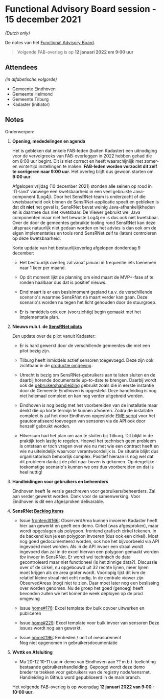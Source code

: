 # Functional Advisory Board session - 15 december 2021

_(Dutch only)_

De notes van het [Functional Advisory Board](../FAB.md).

> Volgende FAB-overleg is op **12 januari 2022 om 9:00 uur**

## Attendees

_(in alfabetische volgorde)_

- Gemeente Eindhoven
- Gemeente Helmond
- Gemeente Tilburg
- Kadaster (initiator)

## Notes

Onderwerpen:

1. **Opening, mededelingen en agenda**
   
     Het is gebleken dat enkele FAB-leden (buiten Kadaster) een uitnodiging voor de vervolgreeks van FAB-overleggen in 2022 hebben gehad die om 8:00 uur begint.
     Dit is niet correct en heeft waarschijnlijk met zomer- en wintertijd instellingen te maken.
     **FAB-leden worden verzocht dit zelf te corrigeren naar 9:00 uur**.
     Het overleg blijft dus gewoon starten om **9:00 uur**.
     
     Afgelopen vrijdag (10 december 2021) stonden alle seinen op rood in 'IT-land' vanwege een kwetsbaarheid in een veel gebruikte Java-component (Log4j).
     Door het SensRNet-team is onderzocht of die kwetsbaarheid ook binnen de SensRNet-applicatie speelt en gebleken is dat dit **niet** het geval is.
     SensRNet bevat weinig Java-afhankelijkheden en is daarmee dus niet kwetsbaar.
     De Viewer gebruikt wel Java componenten maar niet het bewuste Log4j en is dus ook niet kwetsbaar.
     Over de door de gemeentes gebruikte tooling rond SensRNet kan deze uitspraak natuurlijk niet gedaan worden en het advies is dan ook om de eigen implementaties en tools rond SensRNet zelf te (laten) controleren op deze kwetsbaarheid.
     
     Korte update van het bestuurlijkoverleg afgelopen donderdag 9 december:
     
     - Het bestuurlijk overleg zal vanaf januari in frequentie iets toenemen naar 1 keer per maand.
       
     - Op dit moment lijkt de planning om eind maart de MVP+-fase af te ronden haalbaar dus dat is positief nieuws.
     
     - Eind maart is er een beslsimoment gepland t.a.v. de verschillende scenario's waarmee SensRNet ná maart verder kan gaan.
       Deze scenario's worden nu tegen het licht gehouden door de stuurgroep.
         
     - Er is inmiddels ook een (voorzichtig) begin gemaakt met het implementatie plan.
          
2. **Nieuws m.b.t. de [SensRNet pilots](https://kadaster-labs.github.io/sensrnet-home/Pilots/)**

     Een update over de pilot vanuit Kadaster:
     
     - Er is hard gewerkt door de verschillende gemeentes die met een pilot bezig zijn.
              
     - Tilburg heeft inmiddels actief sensoren toegevoegd. Deze zijn ook zichtbaar in de [productie omgeving](https://viewer.sensorenregister.nl/).
     
     - Utrecht is bezig om SensRNet-gebruikers aan te laten sluiten en de daarbij horende documentatie up-to-date te brengen.
       Daarbij wordt ook de [gebruikershandleiding](https://kadaster-labs.github.io/sensrnet-home/UserManualNL/) gebruikt zoals die in eerste instantie door de Gemeente Eindhoven is opgesteld.
       Deze handleiding is nog niet helemaal compleet en kan nog verder uitgebreid worden.
       
     - Eindhoven is nog bezig met het voorbereiden van de installatie maar denkt die op korte termijn te kunnen afvoeren.
       Zodra de installatie compleet is zal het door Eindhoven opgestelde [FME script](FME.scripts.bulk.Opvoer.en.Verwijderen.zip) voor het geautomatiseerd toevoegen van sensoren via de API ook door henzelf gebruikt worden.
       
     - Hilversum had het plan om aan te sluiten bij Tilburg. Dit blijkt in de praktijk toch lastig te regelen.
       Hoewel het technisch geen probleem is ontstaan er toch vragen over wie nu met wie een contract heeft en wie nu uiteindelijk waarvoor verantwoordelijk is.
       De situatie blijkt dus organisatorisch behoorlijk complex.
       Positief hieraan is nog wel dat dit probleem dankzij de pilot naar boven is gekomen.
       Op dergelijke toekomstige scenario's kunnen we ons dus voorbereiden en dat is heel nuttig!

3. **Handleidingen voor gebruikers en beheerders**
     
     Eindhoven heeft 1e versie geschreven voor gebruikers/beheerders. Zal aan verder gewerkt worden. Dank voor de samenwerking. Voor Eindhoven is dit een afgesproken delivarable.
          

3. **SensRNet [Backlog Items](https://github.com/orgs/kadaster-labs/projects/1)**
     
     - Issue [frontend#166](https://github.com/kadaster-labs/sensrnet-registry-frontend/issues/166): ObserverdArea kunnen invoeren
       Kadaster heeft hier aan gewerkt en geeft een demo.
       Cirkel (was afgesproken), maar wordt opgeslagen als polygoon. frontend grafisch cirkel tekenen. In de backend kun je een polygoon invoeren (dus ook een cirkel).
       Moet nog goed gedocumenteerd worden, ook hoe het bijvoorbeeld via API ingevoerd moet worden. Als in de API invoer een straal wordt ingevoerd dan zal in de excel hiervan een polygoon gemaakt worden tbv invoer in SensRNet. Er wordt wel technisch de data gecontroleerd maar niet functioneel (is het zinnige data?).
       Discussie over of de cirkel, nu opgebouwd uit 32 rechte lijnen, meer lijnen moet krijgen als de area groter wordt. Voorlopig lijkt dit ivm de relatief kleine straal niet echt nodig.
       In de centrale viewer zijn ObservedAreas (nog) niet te zien. Daar moet later nog een beslissing over worden genomen.
       Nu de groep het goed (genoeg) heeft bevonden zullen we het komende week deployen op de prod omgeving
     
     - Issue [home#176](https://github.com/kadaster-labs/sensrnet-home/issues/176): Excel template tbv bulk opvoer uitwerken en publiceren
     - Issue [home#229](https://github.com/kadaster-labs/sensrnet-home/pull/229): Excel template voor bulk invoer van sensoren
       Deze issues wordt nog aan gewerkt.
     
     - Issue [home#196](https://github.com/kadaster-labs/sensrnet-home/issues/196): Eenheden / unit of measurement  
       Nog niet opgenomen in gebruikersdocumentatie
     
     
4. **Wvttk en Afsluiting**
   
     - Ma 20-12 10-11 uur => demo van Eindhoven aan ?? m.b.t. toelichting bestaande gebruikershandleiding. Gepoogd wordt deze demo breder te trekken voor gebruikers van de registry node/sensrnet. Handleiding in Github word gepubliceerd in de main branch.
     
     Het volgende FAB-overleg is op woensdag **12 januari 2022 van 9:00 - 10:00 uur**.
